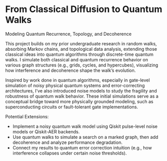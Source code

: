 # From Classical Diffusion to Quantum Walks
Modeling Quantum Recurrence, Topology, and Decoherence

This project builds on my prior undergraduate research in random walks, absorbing Markov chains, and topological data analysis, extending those classical ideas into quantum algorithms through discrete-time quantum walks. I simulate both classical and quantum recurrence behavior on various graph structures (e.g., grids, cycles, and hypercubes), visualizing how interference and decoherence shape the walk’s evolution.

Inspired by work done in quantum algorithms, especially in gate-level simulation of noisy physical quantum systems and error-correcting architectures, I’ve also introduced noise models to study the fragility and robustness of quantum walk behavior. These initial simulations serve as a conceptual bridge toward more physically grounded modeling, such as superconducting circuits or fault-tolerant gate implementations.

Potential Extensions:
- Implement a noisy quantum walk model using Qiskit pulse-level noise models or Qiskit-AER backends.
- Use quantum walks to simulate a search on a marked graph, then add decoherence and analyze performance degradation.
- Connect my results to quantum error correction intuition (e.g., how interference collapses under certain noise thresholds).
